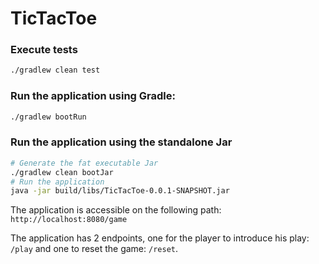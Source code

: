 # TicTacToe



### Execute tests

```bash
./gradlew clean test
```

### Run the application using Gradle:

```bash
./gradlew bootRun
```

### Run the application using the standalone Jar
```bash
# Generate the fat executable Jar
./gradlew clean bootJar
# Run the application
java -jar build/libs/TicTacToe-0.0.1-SNAPSHOT.jar
```



The application is accessible on the following path: `http://localhost:8080/game`

The application has 2 endpoints, one for the player to introduce his play: `/play` and one to reset the game: `/reset`.